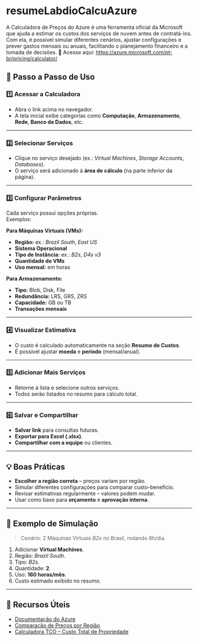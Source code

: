 # resumeLabdioCalcuAzure
A Calculadora de Preços do Azure é uma ferramenta oficial da Microsoft que ajuda a estimar os custos dos serviços de nuvem antes de contratá-los. Com ela, é possível simular diferentes cenários, ajustar configurações e prever gastos mensais ou anuais, facilitando o planejamento financeiro e a tomada de decisões.
🔗 Acesse aqui: https://azure.microsoft.com/pt-br/pricing/calculator/
## 🚀 Passo a Passo de Uso

### 1️⃣ Acessar a Calculadora
- Abra o link acima no navegador.
- A tela inicial exibe categorias como **Computação**, **Armazenamento**, **Rede**, **Banco de Dados**, etc.

---

### 2️⃣ Selecionar Serviços
- Clique no serviço desejado (ex.: *Virtual Machines*, *Storage Accounts*, *Databases*).
- O serviço será adicionado à **área de cálculo** (na parte inferior da página).

---

### 3️⃣ Configurar Parâmetros
Cada serviço possui opções próprias.  
Exemplos:

**Para Máquinas Virtuais (VMs):**
- **Região:** ex.: *Brazil South*, *East US*
- **Sistema Operacional**
- **Tipo de Instância:** ex.: *B2s*, *D4s v3*
- **Quantidade de VMs**
- **Uso mensal:** em horas

**Para Armazenamento:**
- **Tipo:** Blob, Disk, File
- **Redundância:** LRS, GRS, ZRS
- **Capacidade:** GB ou TB
- **Transações mensais**

---

### 4️⃣ Visualizar Estimativa
- O custo é calculado automaticamente na seção **Resumo de Custos**.
- É possível ajustar **moeda** e **período** (mensal/anual).

---

### 5️⃣ Adicionar Mais Serviços
- Retorne à lista e selecione outros serviços.
- Todos serão listados no resumo para cálculo total.

---

### 6️⃣ Salvar e Compartilhar
- **Salvar link** para consultas futuras.
- **Exportar para Excel (.xlsx)**.
- **Compartilhar com a equipe** ou clientes.

---

## 💡 Boas Práticas
- **Escolher a região correta** – preços variam por região.
- Simular diferentes configurações para comparar custo-benefício.
- Revisar estimativas regularmente – valores podem mudar.
- Usar como base para **orçamento** e **aprovação interna**.

---

## 📌 Exemplo de Simulação
> Cenário: 2 Máquinas Virtuais *B2s* no Brasil, rodando 8h/dia.
1. Adicionar **Virtual Machines**.
2. Região: *Brazil South*.
3. Tipo: *B2s*.
4. Quantidade: **2**.
5. Uso: **160 horas/mês**.
6. Custo estimado exibido no resumo.

---

## 🔗 Recursos Úteis
- [Documentação do Azure](https://learn.microsoft.com/pt-br/azure)
- [Comparação de Preços por Região](https://azure.microsoft.com/pt-br/pricing/details/)
- [Calculadora TCO – Custo Total de Propriedade](https://azure.microsoft.com/pt-br/pricing/tco/calculator/)
